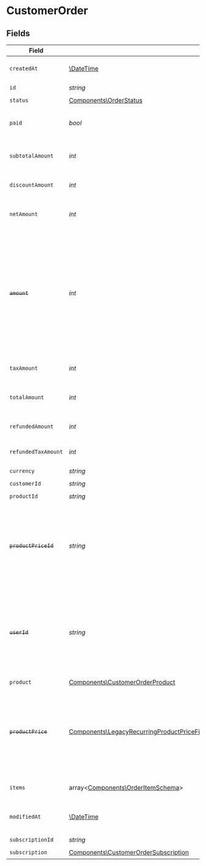# CustomerOrder


## Fields

| Field                                                                                                                                                                                                                                                                              | Type                                                                                                                                                                                                                                                                               | Required                                                                                                                                                                                                                                                                           | Description                                                                                                                                                                                                                                                                        | Example                                                                                                                                                                                                                                                                            |
| ---------------------------------------------------------------------------------------------------------------------------------------------------------------------------------------------------------------------------------------------------------------------------------- | ---------------------------------------------------------------------------------------------------------------------------------------------------------------------------------------------------------------------------------------------------------------------------------- | ---------------------------------------------------------------------------------------------------------------------------------------------------------------------------------------------------------------------------------------------------------------------------------- | ---------------------------------------------------------------------------------------------------------------------------------------------------------------------------------------------------------------------------------------------------------------------------------- | ---------------------------------------------------------------------------------------------------------------------------------------------------------------------------------------------------------------------------------------------------------------------------------- |
| `createdAt`                                                                                                                                                                                                                                                                        | [\DateTime](https://www.php.net/manual/en/class.datetime.php)                                                                                                                                                                                                                      | :heavy_check_mark:                                                                                                                                                                                                                                                                 | Creation timestamp of the object.                                                                                                                                                                                                                                                  |                                                                                                                                                                                                                                                                                    |
| `id`                                                                                                                                                                                                                                                                               | *string*                                                                                                                                                                                                                                                                           | :heavy_check_mark:                                                                                                                                                                                                                                                                 | N/A                                                                                                                                                                                                                                                                                |                                                                                                                                                                                                                                                                                    |
| `status`                                                                                                                                                                                                                                                                           | [Components\OrderStatus](../../Models/Components/OrderStatus.md)                                                                                                                                                                                                                   | :heavy_check_mark:                                                                                                                                                                                                                                                                 | N/A                                                                                                                                                                                                                                                                                |                                                                                                                                                                                                                                                                                    |
| `paid`                                                                                                                                                                                                                                                                             | *bool*                                                                                                                                                                                                                                                                             | :heavy_check_mark:                                                                                                                                                                                                                                                                 | Whether the order has been paid for.                                                                                                                                                                                                                                               | true                                                                                                                                                                                                                                                                               |
| `subtotalAmount`                                                                                                                                                                                                                                                                   | *int*                                                                                                                                                                                                                                                                              | :heavy_check_mark:                                                                                                                                                                                                                                                                 | Amount in cents, before discounts and taxes.                                                                                                                                                                                                                                       |                                                                                                                                                                                                                                                                                    |
| `discountAmount`                                                                                                                                                                                                                                                                   | *int*                                                                                                                                                                                                                                                                              | :heavy_check_mark:                                                                                                                                                                                                                                                                 | Discount amount in cents.                                                                                                                                                                                                                                                          |                                                                                                                                                                                                                                                                                    |
| `netAmount`                                                                                                                                                                                                                                                                        | *int*                                                                                                                                                                                                                                                                              | :heavy_check_mark:                                                                                                                                                                                                                                                                 | Amount in cents, after discounts but before taxes.                                                                                                                                                                                                                                 |                                                                                                                                                                                                                                                                                    |
| ~~`amount`~~                                                                                                                                                                                                                                                                       | *int*                                                                                                                                                                                                                                                                              | :heavy_check_mark:                                                                                                                                                                                                                                                                 | : warning: ** DEPRECATED **: This will be removed in a future release, please migrate away from it as soon as possible.<br/><br/>Amount in cents, after discounts but before taxes.                                                                                                |                                                                                                                                                                                                                                                                                    |
| `taxAmount`                                                                                                                                                                                                                                                                        | *int*                                                                                                                                                                                                                                                                              | :heavy_check_mark:                                                                                                                                                                                                                                                                 | Sales tax amount in cents.                                                                                                                                                                                                                                                         |                                                                                                                                                                                                                                                                                    |
| `totalAmount`                                                                                                                                                                                                                                                                      | *int*                                                                                                                                                                                                                                                                              | :heavy_check_mark:                                                                                                                                                                                                                                                                 | Amount in cents, after discounts and taxes.                                                                                                                                                                                                                                        |                                                                                                                                                                                                                                                                                    |
| `refundedAmount`                                                                                                                                                                                                                                                                   | *int*                                                                                                                                                                                                                                                                              | :heavy_check_mark:                                                                                                                                                                                                                                                                 | Amount refunded in cents.                                                                                                                                                                                                                                                          |                                                                                                                                                                                                                                                                                    |
| `refundedTaxAmount`                                                                                                                                                                                                                                                                | *int*                                                                                                                                                                                                                                                                              | :heavy_check_mark:                                                                                                                                                                                                                                                                 | Sales tax refunded in cents.                                                                                                                                                                                                                                                       |                                                                                                                                                                                                                                                                                    |
| `currency`                                                                                                                                                                                                                                                                         | *string*                                                                                                                                                                                                                                                                           | :heavy_check_mark:                                                                                                                                                                                                                                                                 | N/A                                                                                                                                                                                                                                                                                |                                                                                                                                                                                                                                                                                    |
| `customerId`                                                                                                                                                                                                                                                                       | *string*                                                                                                                                                                                                                                                                           | :heavy_check_mark:                                                                                                                                                                                                                                                                 | N/A                                                                                                                                                                                                                                                                                |                                                                                                                                                                                                                                                                                    |
| `productId`                                                                                                                                                                                                                                                                        | *string*                                                                                                                                                                                                                                                                           | :heavy_check_mark:                                                                                                                                                                                                                                                                 | N/A                                                                                                                                                                                                                                                                                |                                                                                                                                                                                                                                                                                    |
| ~~`productPriceId`~~                                                                                                                                                                                                                                                               | *string*                                                                                                                                                                                                                                                                           | :heavy_check_mark:                                                                                                                                                                                                                                                                 | : warning: ** DEPRECATED **: This will be removed in a future release, please migrate away from it as soon as possible.                                                                                                                                                            |                                                                                                                                                                                                                                                                                    |
| ~~`userId`~~                                                                                                                                                                                                                                                                       | *string*                                                                                                                                                                                                                                                                           | :heavy_check_mark:                                                                                                                                                                                                                                                                 | : warning: ** DEPRECATED **: This will be removed in a future release, please migrate away from it as soon as possible.                                                                                                                                                            |                                                                                                                                                                                                                                                                                    |
| `product`                                                                                                                                                                                                                                                                          | [Components\CustomerOrderProduct](../../Models/Components/CustomerOrderProduct.md)                                                                                                                                                                                                 | :heavy_check_mark:                                                                                                                                                                                                                                                                 | N/A                                                                                                                                                                                                                                                                                |                                                                                                                                                                                                                                                                                    |
| ~~`productPrice`~~                                                                                                                                                                                                                                                                 | [Components\LegacyRecurringProductPriceFixed\|Components\LegacyRecurringProductPriceCustom\|Components\LegacyRecurringProductPriceFree\|Components\ProductPriceFixed\|Components\ProductPriceCustom\|Components\ProductPriceFree](../../Models/Components/CustomerOrderProductPrice.md) | :heavy_check_mark:                                                                                                                                                                                                                                                                 | : warning: ** DEPRECATED **: This will be removed in a future release, please migrate away from it as soon as possible.                                                                                                                                                            |                                                                                                                                                                                                                                                                                    |
| `items`                                                                                                                                                                                                                                                                            | array<[Components\OrderItemSchema](../../Models/Components/OrderItemSchema.md)>                                                                                                                                                                                                    | :heavy_check_mark:                                                                                                                                                                                                                                                                 | Line items composing the order.                                                                                                                                                                                                                                                    |                                                                                                                                                                                                                                                                                    |
| `modifiedAt`                                                                                                                                                                                                                                                                       | [\DateTime](https://www.php.net/manual/en/class.datetime.php)                                                                                                                                                                                                                      | :heavy_check_mark:                                                                                                                                                                                                                                                                 | Last modification timestamp of the object.                                                                                                                                                                                                                                         |                                                                                                                                                                                                                                                                                    |
| `subscriptionId`                                                                                                                                                                                                                                                                   | *string*                                                                                                                                                                                                                                                                           | :heavy_check_mark:                                                                                                                                                                                                                                                                 | N/A                                                                                                                                                                                                                                                                                |                                                                                                                                                                                                                                                                                    |
| `subscription`                                                                                                                                                                                                                                                                     | [Components\CustomerOrderSubscription](../../Models/Components/CustomerOrderSubscription.md)                                                                                                                                                                                       | :heavy_check_mark:                                                                                                                                                                                                                                                                 | N/A                                                                                                                                                                                                                                                                                |                                                                                                                                                                                                                                                                                    |